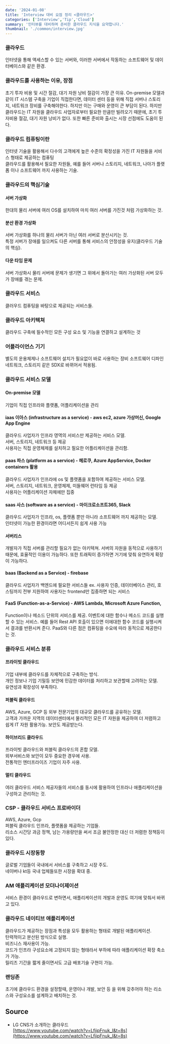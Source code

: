```yaml
---
date: '2024-01-08'
title: 'Interview 대비 요점 정리 <클라우드>'
categories: ['Interview','Tip','Cloud']
summary: '인터뷰를 대비하며 준비한 클라우드 지식을 요약합니다.'
thumbnail: './common/interview.jpg'
---
```


### 클라우드
인터넷을 통해 액세스할 수 있는 서버와, 이러한 서버에서 작동하는 소프트웨어 및 데이터베이스와 같은 환경.

### 클라우드를 사용하는 이유, 장점
초기 투자 비용 및 시간 절감, 대기 자원 낭비 절감이 가장 큰 이유. On-premise 모델과 같이 IT 시스템 구축을 기업이 직접한다면, 데이터 센터 등을 위해 직접 서버나 스토리지, 네트워크 장비를 구축해야한다.
하지만 이는 구매와 운영이 큰 부담이 된다. 하지만 클라우드는 IT 자원을 클라우드 사업자로부터 필요한 만큼만 빌려오기 때문에, 초기 투자비용 절감, 대기 자원 낭비가 없다.
또한 빠른 준비와 출시는 시장 선점에도 도움이 된다.

### 클라우드 컴퓨팅이란
인터넷 기술을 활용해서 다수의 고객에게 높은 수준의 확정성을 가진 IT 자원들을 서비스 형태로 제공하는 컴퓨팅  
클라우드를 활용해서 필요한 자원들, 예를 들어 서버나 스토리지, 네트워크, 나아가 플랫폼 이나 소프트웨어 까지 사용하는 기술.

### 클라우드의 핵심기술

#### 서버 가상화
한대의 물리 서버에 여러 OS를 설치하여 마치 여러 서버를 가진것 처럼 가상화하는 것.  

#### 분산 환경 가상화
서버 가상화를 하나의 물리 서버가 아닌 여러 서버로 분산시키는 것.  
특정 서버가 장애를 일으켜도 다른 서버를 통해 서비스의 안정성을 유지(클라우드 기술의 핵심).  
#### 다운 타임 문제
서버 가상화시 물리 서버에 문제가 생기면 그 위에서 돌아가는 여러 가상화된 서버 모두가 장애를 겪는 문제.  

### 클라우드 서비스
클러우드 컴퓨팅을 바탕으로 제공되는 서비스들.

### 클라우드 아키텍쳐
클라우드 구축에 필수적인 모든 구성 요소 및 기능을 연결하고 설계하는 것

### 어플라이언스 기기
별도의 운용체제나 소프트웨어 설치가 필요없이 바로 사용하는 장비
소프트웨어 디파인 네트워크, 스토리지 같은 SDX로 바뀌어서 적용됨.

### 클라우드 서비스 모델
#### On-premise 모델
기업이 직접 인프라와 플랫폼, 어플리케이션을 관리

#### iaas 이아스 (infrastructure as a service) - aws ec2, azure 가상머신, Google App Engine
클라우드 사업자가 인프라 영역의 서비스만 제공하는 서비스 모델.  
서버, 스토리지, 네트워크 등 제공  
사용자는 직접 운영체제를 설치하고 필요한 어플리케이션을 관리함.

#### paas 파스 (platform as a service) - 헤로쿠, Azure AppService, Docker containers 활용
클라우드 사업자가 인프라에 os 및 플랫폼을 포함하여 제공하는 서비스 모델.  
서버, 스토리지, 네트워크, 운영체제, 미들웨어 런타임 등 제공  
사용자는 어플리케이션 자체에만 집중

#### saas 사스 (software as a service) - 마이크로소프트365, Slack
클라우드 사업자가 인프라, os, 플랫폼 뿐만 아니라 소프트웨어 까지 제공하는 모델.  
인터넷이 가능한 환경이라면 어디서든지 쉽게 사용 가능

#### 서버리스
개발자가 직접 서버를 관리할 필요가 없는 아키텍쳐.
서버의 자원을 동적으로 사용하기때문에, 효율적인 이용이 가능하다.
또한 트래픽이 증가하면 거기에 맞춰 유연하게 확장이 가능하다.

#### baas (Backend as a Service) - firebase
클라우드 사업자가 백엔드에 필요한 서비스들 ex. 사용자 인증, 데이터베이스 관리, 호스팅까지 전부 지원하여
사용자는 frontend만 집중하면 되는 서비스

#### FaaS (Function-as-a-Service) - AWS Lambda, Microsoft Azure Function,
Function이나 메소드 단위의 서비스를 제공. 이벤트에 대한 함수나 메소드 코드를 실행할 수 있는 서비스.
예를 들어 Rest API 호출이 있으면 이에대한 함수 코드를 실행시켜서 결과를 반환시켜 준다.
PaaS와 다른 점은 컴퓨팅을 수요에 따라 동적으로 제공한다는 것.


### 클라우드 서비스 분류
#### 프라이빗 클라우드
기업 내부에 클라우드를 자체적으로 구축하는 방식.  
개인 정보나 기업 기밀등 보안에 민감한 데이터를 처리하고 보관할때 고려하는 모델.  
유연성과 확장성이 부족하다.  

#### 퍼블릭 클라우드
AWS, Azure, GCP 등 외부 전문기업의 대규모 클라우드를 공유하는 모델.  
고객과 가까운 지역의 데이터센터에서 물리적인 모든 IT 자원을 제공하여 더 저렴하고 쉽게 IT 자원 활용가능.
보안도 제공받는다.

#### 하이브리드 클라우드
프라이빗 클라우드와 퍼블릭 클라우드의 혼합 모델.  
외부서비스와 보안이 모두 중요한 경우에 사용.  
전통적인 엔터프라이즈 기업이 자주 사용.

#### 멀티 클라우드
여러 클라우드 서비스 제공자들의 서비스를 동시에 활용하여 인프라나 애플리케이션을 구성하고 관리하는 것.

### CSP - 클라우드 서비스 프로바이더
AWS, Azure, Gcp  
퍼블릭 클라우드 인프라, 플랫폼을 제공하는 기업들.  
리소스 시간당 과금 정책, 남는 가용량만을 써서 조금 불안정한 대신 더 저렴한 정책등이 있다.

### 클라우드 시장동향
글로벌 기업들이 국내에서 서비스를 구축하고 시장 주도.  
네이버나 kt등 국내 업체들또한 시장을 확대 중.

### AM 애플리케이션 모더나이제이션
서비스 환경이 클라우드로 변하면서, 애플리케이션의 개발과 운영도 여기에 맞춰서 바뀌고 있다.

### 클라우드 네이티브 애플리케이션
클라우드가 제공하는 장점과 특성을 모두 활용하는 형태로 개발된 애플리케이션.  
탄력적이고 분산된 방식으로 실행.  
비즈니스 재사용이 가능.  
코드가 인프라 구성요소에 고정되지 않는 형태라서 부하에 따라 애플리케이션 확장 축소가 가능.  
릴리즈 기간을 짧게 줄이면서도 고급 배포기술 구현이 가능.  

### 랜딩존
초기에 클라우드 환경을 설정할때, 운영이나 개발, 보안 등 을 위해 갖추어야 하는 리소스와 구성요소를 설계하고 배치하는 것.

## Source


- LG CNS가 소개하는 클라우드  
  [https://www.youtube.com/watch?v=LfjipFnuk_I&t=8s](https://www.youtube.com/watch?v=LfjipFnuk_I&t=8s)
